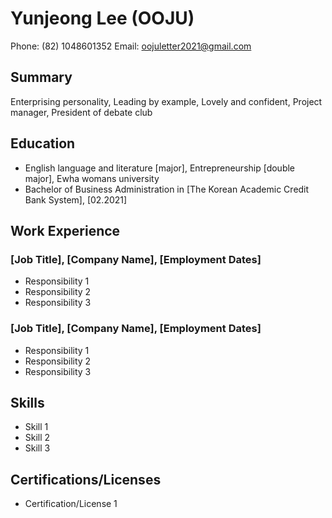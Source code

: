 # Yunjeong Lee (OOJU)

Phone: (82) 1048601352
Email: oojuletter2021@gmail.com

## Summary

Enterprising personality, Leading by example, Lovely and confident, Project manager, President of debate club

## Education

- English language and literature [major], Entrepreneurship [double major], Ewha womans university
- Bachelor of Business Administration in [The Korean Academic Credit Bank System], [02.2021]

## Work Experience

### [Job Title], [Company Name], [Employment Dates]

- Responsibility 1
- Responsibility 2
- Responsibility 3

### [Job Title], [Company Name], [Employment Dates]

- Responsibility 1
- Responsibility 2
- Responsibility 3

## Skills

- Skill 1
- Skill 2
- Skill 3

## Certifications/Licenses

- Certification/License 1

